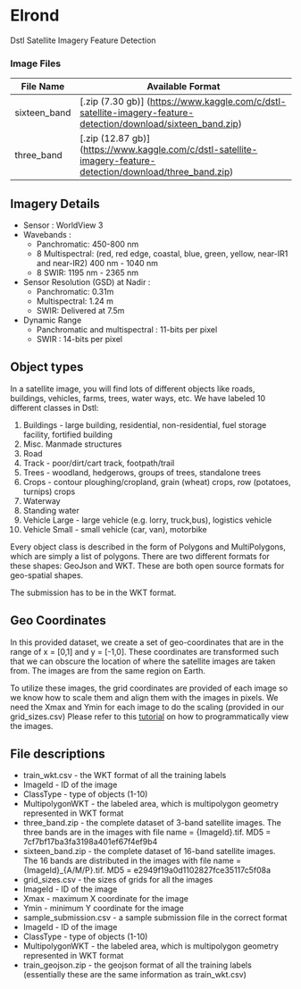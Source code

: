 # Elrond
Dstl Satellite Imagery Feature Detection

### Image Files
File Name | Available Format
--------- | ----------------
sixteen_band | [.zip (7.30 gb)] (https://www.kaggle.com/c/dstl-satellite-imagery-feature-detection/download/sixteen_band.zip)
three_band | [.zip (12.87 gb)] (https://www.kaggle.com/c/dstl-satellite-imagery-feature-detection/download/three_band.zip)

## Imagery Details
* Sensor : WorldView 3
* Wavebands :
  * Panchromatic: 450-800 nm
  * 8 Multispectral: (red, red edge, coastal, blue, green, yellow, near-IR1 and near-IR2) 400 nm - 1040 nm
  * 8 SWIR: 1195 nm - 2365 nm
* Sensor Resolution (GSD) at Nadir :
  * Panchromatic: 0.31m 
  * Multispectral: 1.24 m
  * SWIR: Delivered at 7.5m
* Dynamic Range
  * Panchromatic and multispectral : 11-bits per pixel
  * SWIR : 14-bits per pixel
  
## Object types

In a satellite image, you will find lots of different objects like roads, buildings, vehicles, farms, trees, water ways, etc. We have labeled 10 different classes in Dstl:

 1. Buildings - large building, residential, non-residential, fuel storage facility, fortified building
 2. Misc. Manmade structures 
 3. Road 
 4. Track - poor/dirt/cart track, footpath/trail
 5. Trees - woodland, hedgerows, groups of trees, standalone trees
 6. Crops - contour ploughing/cropland, grain (wheat) crops, row (potatoes, turnips) crops
 7. Waterway 
 8. Standing water
 9. Vehicle Large - large vehicle (e.g. lorry, truck,bus), logistics vehicle
 10. Vehicle Small - small vehicle (car, van), motorbike

Every object class is described in the form of Polygons and MultiPolygons, which are simply a list of polygons. There are two different formats for these shapes: GeoJson and WKT. These are both open source formats for geo-spatial shapes. 

The submission has to be in the WKT format. 

## Geo Coordinates

In this provided dataset, we create a set of geo-coordinates that are in the range of x = [0,1] and y = [-1,0]. These coordinates are transformed such that we can obscure the location of where the satellite images are taken from. The images are from the same region on Earth.

To utilize these images, the grid coordinates are provided of each image so we know how to scale them and align them with the images in pixels. We need the Xmax and Ymin for each image to do the scaling (provided in our grid_sizes.csv) Please refer to this [tutorial](https://www.kaggle.com/c/dstl-satellite-imagery-feature-detection/details/data-processing-tutorial) on how to programmatically view the images.

## File descriptions

* train_wkt.csv - the WKT format of all the training labels
 * ImageId - ID of the image
 * ClassType - type of objects (1-10)
 * MultipolygonWKT - the labeled area, which is multipolygon geometry represented in WKT format 
* three_band.zip - the complete dataset of 3-band satellite images. The three bands are in the images with file name = {ImageId}.tif.     MD5 = 7cf7bf17ba3fa3198a401ef67f4ef9b4 
* sixteen_band.zip - the complete dataset of 16-band satellite images. The 16 bands are distributed in the images with file name =         {ImageId}_{A/M/P}.tif. MD5 = e2949f19a0d1102827fce35117c5f08a
* grid_sizes.csv - the sizes of grids for all the images
 * ImageId - ID of the image
 * Xmax - maximum X coordinate for the image
 * Ymin - minimum Y coordinate for the image
* sample_submission.csv - a sample submission file in the correct format
 * ImageId - ID of the image
 * ClassType - type of objects (1-10)
 * MultipolygonWKT - the labeled area, which is multipolygon geometry represented in WKT format
* train_geojson.zip - the geojson format of all the training labels (essentially these are the same information as train_wkt.csv) 
